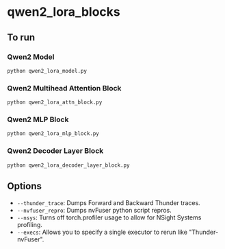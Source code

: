 # qwen2_lora_blocks

## To run
### Qwen2 Model
```
python qwen2_lora_model.py
```
### Qwen2 Multihead Attention Block
```
python qwen2_lora_attn_block.py
```
### Qwen2 MLP Block
```
python qwen2_lora_mlp_block.py
```
### Qwen2 Decoder Layer Block
```
python qwen2_lora_decoder_layer_block.py
```

## Options
* `--thunder_trace`: Dumps Forward and Backward Thunder traces.
* `--nvfuser_repro`: Dumps nvFuser python script repros.
* `--nsys`: Turns off torch.profiler usage to allow for NSight Systems profiling.
* `--execs`: Allows you to specify a single executor to rerun like "Thunder-nvFuser". 
